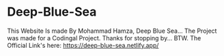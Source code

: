 # Deep-Blue-Sea
This Website Is made By Mohammad Hamza, Deep Blue Sea... The Project was made for a Codingal Project.   Thanks for stopping by... BTW. The Official Link's here:  https://deep-blue-sea.netlify.app/

